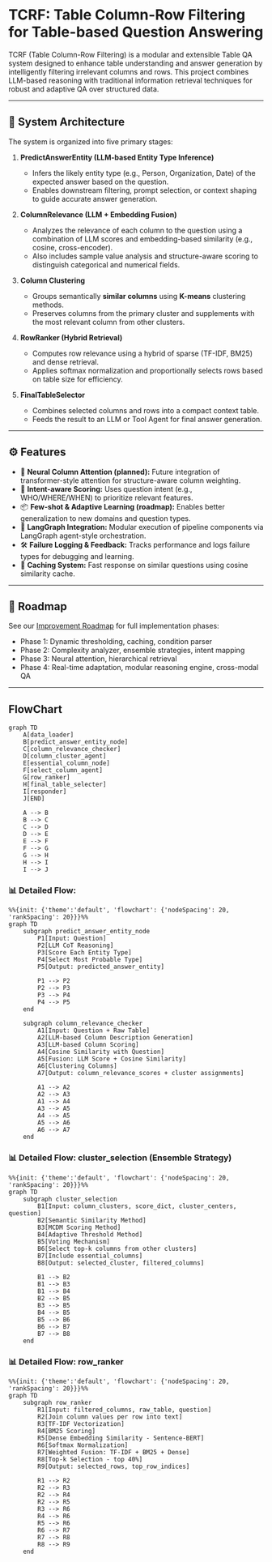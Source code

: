 # TCRF: Table Column-Row Filtering for Table-based Question Answering

TCRF (Table Column-Row Filtering) is a modular and extensible Table QA system designed to enhance table understanding and answer generation by intelligently filtering irrelevant columns and rows. This project combines LLM-based reasoning with traditional information retrieval techniques for robust and adaptive QA over structured data.

---

## 🧠 System Architecture

The system is organized into five primary stages:

1. **PredictAnswerEntity (LLM-based Entity Type Inference)**  
   - Infers the likely entity type (e.g., Person, Organization, Date) of the expected answer based on the question.
   - Enables downstream filtering, prompt selection, or context shaping to guide accurate answer generation.

2. **ColumnRelevance (LLM + Embedding Fusion)**  
   - Analyzes the relevance of each column to the question using a combination of LLM scores and embedding-based similarity (e.g., cosine, cross-encoder).
   - Also includes sample value analysis and structure-aware scoring to distinguish categorical and numerical fields.

3. **Column Clustering**  
   - Groups semantically **similar columns** using **K-means** clustering methods.
   - Preserves columns from the primary cluster and supplements with the most relevant column from other clusters.

4. **RowRanker (Hybrid Retrieval)**  
   - Computes row relevance using a hybrid of sparse (TF-IDF, BM25) and dense retrieval.
   - Applies softmax normalization and proportionally selects rows based on table size for efficiency.

5. **FinalTableSelector**  
   - Combines selected columns and rows into a compact context table.
   - Feeds the result to an LLM or Tool Agent for final answer generation.

---

## ⚙️ Features

- 🧮 **Neural Column Attention (planned):** Future integration of transformer-style attention for structure-aware column weighting.
- 🧠 **Intent-aware Scoring:** Uses question intent (e.g., WHO/WHERE/WHEN) to prioritize relevant features.
- 📦 **Few-shot & Adaptive Learning (roadmap):** Enables better generalization to new domains and question types.
- 💬 **LangGraph Integration:** Modular execution of pipeline components via LangGraph agent-style orchestration.
- 🛠️ **Failure Logging & Feedback:** Tracks performance and logs failure types for debugging and learning.
- 🔁 **Caching System:** Fast response on similar questions using cosine similarity cache.

---

## 🚀 Roadmap

See our [Improvement Roadmap](#) for full implementation phases:
- Phase 1: Dynamic thresholding, caching, condition parser
- Phase 2: Complexity analyzer, ensemble strategies, intent mapping
- Phase 3: Neural attention, hierarchical retrieval
- Phase 4: Real-time adaptation, modular reasoning engine, cross-modal QA

---

## FlowChart

```mermaid
graph TD
    A[data_loader]
    B[predict_answer_entity_node]
    C[column_relevance_checker]
    D[column_cluster_agent]
    E[essential_column_node]
    F[select_column_agent]
    G[row_ranker]
    H[final_table_selecter]
    I[responder]
    J[END]

    A --> B
    B --> C
    C --> D
    D --> E
    E --> F
    F --> G
    G --> H
    H --> I
    I --> J
```

### 📊 Detailed Flow:  

```mermaid
%%{init: {'theme':'default', 'flowchart': {'nodeSpacing': 20, 'rankSpacing': 20}}}%%
graph TD
    subgraph predict_answer_entity_node
        P1[Input: Question]
        P2[LLM CoT Reasoning]
        P3[Score Each Entity Type]
        P4[Select Most Probable Type]
        P5[Output: predicted_answer_entity]
        
        P1 --> P2
        P2 --> P3
        P3 --> P4
        P4 --> P5
    end

    subgraph column_relevance_checker
        A1[Input: Question + Raw Table]
        A2[LLM-based Column Description Generation]
        A3[LLM-based Column Scoring]
        A4[Cosine Similarity with Question]
        A5[Fusion: LLM Score + Cosine Similarity]
        A6[Clustering Columns]
        A7[Output: column_relevance_scores + cluster assignments]
        
        A1 --> A2
        A2 --> A3
        A1 --> A4
        A3 --> A5
        A4 --> A5
        A5 --> A6
        A6 --> A7
    end
```

### 📊 Detailed Flow: cluster_selection (Ensemble Strategy)

```mermaid
%%{init: {'theme':'default', 'flowchart': {'nodeSpacing': 20, 'rankSpacing': 20}}}%%
graph TD
    subgraph cluster_selection
        B1[Input: column_clusters, score_dict, cluster_centers, question]
        B2[Semantic Similarity Method]
        B3[MCDM Scoring Method]
        B4[Adaptive Threshold Method]
        B5[Voting Mechanism]
        B6[Select top-k columns from other clusters]
        B7[Include essential_columns]
        B8[Output: selected_cluster, filtered_columns]
        
        B1 --> B2
        B1 --> B3
        B1 --> B4
        B2 --> B5
        B3 --> B5
        B4 --> B5
        B5 --> B6
        B6 --> B7
        B7 --> B8
    end
```

### 📊 Detailed Flow: row_ranker

```mermaid
%%{init: {'theme':'default', 'flowchart': {'nodeSpacing': 20, 'rankSpacing': 20}}}%%
graph TD
    subgraph row_ranker
        R1[Input: filtered_columns, raw_table, question]
        R2[Join column values per row into text]
        R3[TF-IDF Vectorization]
        R4[BM25 Scoring]
        R5[Dense Embedding Similarity - Sentence-BERT]
        R6[Softmax Normalization]
        R7[Weighted Fusion: TF-IDF + BM25 + Dense]
        R8[Top-k Selection - top 40%]
        R9[Output: selected_rows, top_row_indices]

        R1 --> R2
        R2 --> R3
        R2 --> R4
        R2 --> R5
        R3 --> R6
        R4 --> R6
        R5 --> R6
        R6 --> R7
        R7 --> R8
        R8 --> R9
    end
```
